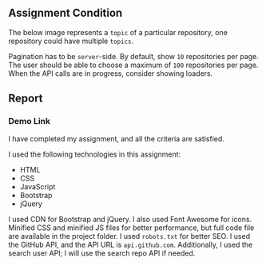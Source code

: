 <h2>Assignment Condition</h2>

<p>
    The below image represents a <code>topic</code> of a particular repository, one repository could have multiple <code>topics</code>.
</p>

<p>
    Pagination has to be <code>server</code>-side. By default, show <code>10</code> repositories per page. The user should be able to choose a maximum of <code>100</code> repositories per page. When the API calls are in progress, consider showing loaders.
</p>

<h2>Report</h2>

<h3><a href="https://dev-mehulgondaliya.github.io/GithubRepo.github.io/" target="_blank" style="text-decoration: none;">Demo Link</a></h3>

<p>
    I have completed my assignment, and all the criteria are satisfied.
</p>

<p>
    I used the following technologies in this assignment:
    <ul>
        <li>HTML</li>
        <li>CSS</li>
        <li>JavaScript</li>
        <li>Bootstrap</li>
        <li>jQuery</li>
    </ul>
</p>

<p>
    I used CDN for Bootstrap and jQuery. I also used Font Awesome for icons. Minified CSS and minified JS files for better performance, but full code file are available in the project folder. I used <code>robots.txt</code> for better SEO. I used the GitHub API, and the API URL is <code>api.github.com</code>. Additionally, I used the search user API; I will use the search repo API if needed.
</p>

